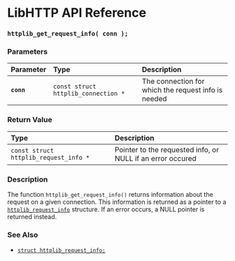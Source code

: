 # LibHTTP API Reference

### `httplib_get_request_info( conn );`

### Parameters

| Parameter | Type | Description |
| :--- | :--- | :--- |
|**`conn`**|`const struct httplib_connection *`|The connection for which the request info is needed|

### Return Value

| Type | Description |
| :--- | :--- |
|`const struct httplib_request_info *`|Pointer to the requested info, or NULL if an error occured|

### Description

The function `httplib_get_request_info()` returns information about the request on a given connection. This information is returned as a pointer to a [`httplib_request_info`](httplib_request_info.md) structure. If an error occurs, a NULL pointer is returned instead.

### See Also

* [`struct httplib_request_info;`](httplib_request_info.md)
